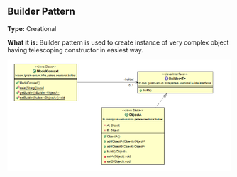 ## Builder Pattern

**Type:** Creational

**What it is:**
Builder pattern is used to create instance of very complex object having telescoping constructor in easiest way.

![Singleton Pattern](./Builder%20Pattern.png?raw=true)
